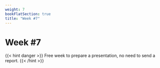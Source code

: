 ```yaml
---
weight: 7
bookFlatSection: true
title: "Week #7"
---
```


# **Week #7**

{{< hint danger >}}
Free week to prepare a presentation, no need to send a report.
{{< /hint >}}
